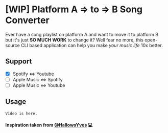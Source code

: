 # [WIP] Platform A => to => B Song Converter

Ever have a song playlist on platform A and want to move it to platform B but it's just **SO MUCH WORK** to change it? Well fear no more, this open-source CLI based application can help you make *your music life* 10x better.

## Support
- [x] Spotify <=> Youtube
- [ ] Apple Music <=> Spotify
- [ ] Apple Music <=> Youtube

## Usage
```
Video is here.
```
#### Inspiration taken from [@HallowsYves](https://github.com/HallowsYves) 💻

